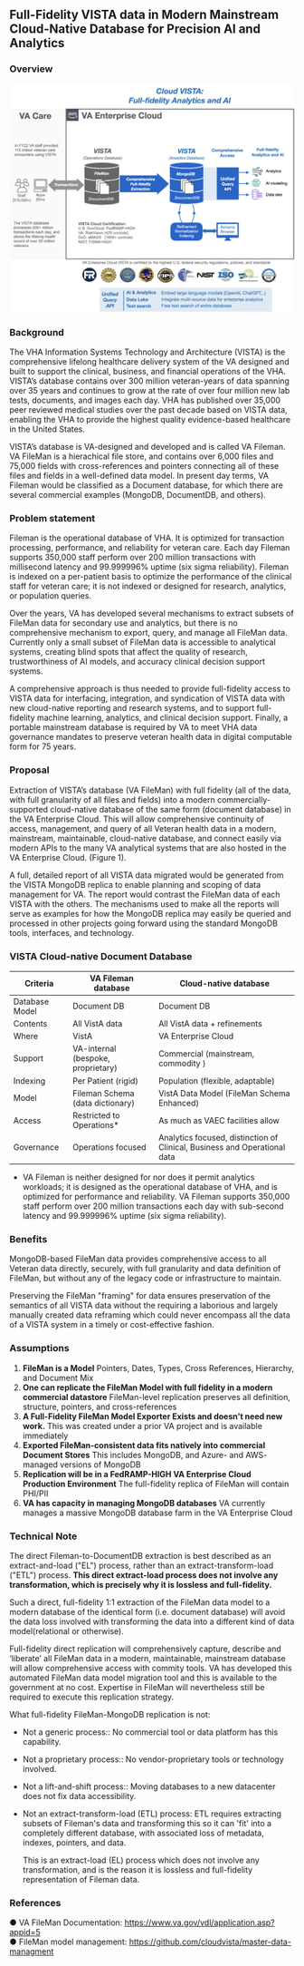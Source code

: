 
## Full-Fidelity VISTA data in Modern Mainstream Cloud-Native Database for Precision AI and Analytics

### Overview
![cloud analytics overview](img/cloudvista-precision-AI.png)


### Background


The VHA Information Systems Technology and Architecture (VISTA) is the comprehensive lifelong healthcare delivery system of the VA designed and built to support the clinical, business, and financial operations of the VHA. VISTA’s database contains over  300 million veteran-years of data spanning over 35 years and continues to grow at the rate of over four million new lab tests, documents, and images each day. VHA has published over 35,000 peer reviewed medical studies over the past decade based on VISTA data, enabling the VHA to provide the highest quality evidence-based healthcare in the United States.

VISTA’s database is VA-designed and developed and is called VA Fileman.  VA FileMan is a hierachical file store, and contains over 6,000 files and 75,000 fields with cross-references and pointers connecting all of these files and fields in a well-defined data model. In present day terms, VA Fileman would be classified as a Document database, for which there are several commercial examples (MongoDB, DocumentDB, and others).

### Problem statement

Fileman is the operational database of VHA. It is optimized for transaction processing, performance, and reliability for veteran care. Each day Fileman supports 350,000 staff perform over 200 million transactions with millisecond latency and 99.999996% uptime (six sigma reliability). Fileman is indexed on a per-patient basis to optimize the performance of the clinical staff for veteran care; it is not indexed or designed for research, analytics, or population queries.

Over the years, VA has developed several mechanisms to extract subsets of FileMan data for secondary use and analytics, but there is no comprehensive mechanism to export, query, and manage all FileMan data.  Currently only a small subset of FileMan data is accessible to analytical systems, creating blind spots that affect the quality of research, trustworthiness of AI models, and accuracy clinical decision support systems.

A comprehensive approach is thus needed to provide full-fidelity access to VISTA data for interfacing, integration, and syndication of VISTA data with new cloud-native reporting and research systems, and to support full-fidelity machine learning, analytics, and clinical decision support. Finally, a portable mainstream database is required by VA to meet VHA data governance mandates to preserve veteran health data in digital computable form for 75 years.

### Proposal

Extraction of VISTA’s database (VA FileMan) with full fidelity (all of the data, with full granularity of all files and fields) into a modern  commercially-supported  cloud-native database of the same form (document database) in the VA Enterprise Cloud. This will allow comprehensive continuity of access, management, and query of all Veteran health data in a modern, mainstream, maintainable, cloud-native database, and connect easily via modern APIs to the many VA analytical systems that are also hosted in the VA Enterprise Cloud. (Figure 1).

A full, detailed report of all VISTA data migrated would be generated from the VISTA MongoDB replica to enable planning and scoping of data management for VA.  The report would contrast the FileMan data of each VISTA with the others.  The mechanisms used to make all the reports will serve as examples for how the MongoDB replica may easily be queried and processed in other projects going forward using the standard MongoDB tools, interfaces, and technology.


###  VISTA Cloud-native Document Database
Criteria | VA Fileman database|  Cloud-native database
--- | --- | ---
Database Model | Document DB | Document DB
Contents | All VistA data | All VistA data + refinements
Where | VistA | VA Enterprise Cloud 
Support | VA-internal  (bespoke, proprietary)  | Commercial (mainstream, commodity )
Indexing | Per Patient (rigid) | Population (flexible, adaptable)
Model| Fileman Schema (data dictionary) | VistA Data Model (FileMan Schema Enhanced)
Access | Restricted to Operations* | As much as VAEC facilities allow
Governance | Operations focused | Analytics focused, distinction of Clinical, Business and Operational data

* VA Fileman is neither designed for nor does it permit analytics workloads; it is designed as the operational database of VHA, and is optimized for performance and reliability.  VA Fileman supports 350,000 staff perform over 200 million transactions each day with sub-second latency and 99.999996% uptime (six sigma reliability).

### Benefits

MongoDB-based FileMan data provides comprehensive access to all Veteran data directly, securely, with full granularity and data definition of FileMan, but without any of the legacy code or infrastructure to maintain. 

Preserving the FileMan "framing" for data ensures preservation of the semantics of all VISTA data without the requiring a laborious and largely manually created data reframing which could never encompass all the data of a VISTA system in a timely or cost-effective fashion.


### Assumptions

1. __FileMan is a Model__
Pointers, Dates, Types, Cross References, Hierarchy, and Document Mix
2. __One can replicate the FileMan Model with full fidelity in a modern commercial datastore__ 
FileMan-level replication preserves all definition, structure, pointers, and cross-references
3. __A Full-Fidelity FileMan Model Exporter Exists and doesn't need new work.__
This was created under a prior VA project and is available immediately 
4. __Exported FileMan-consistent data fits natively into commercial Document Stores__ 
This includes MongoDB, and Azure- and AWS- managed versions of MongoDB
5. __Replication will be in a FedRAMP-HIGH VA Enterprise Cloud Production Environment__
The full-fidelity replica of FileMan will contain PHI/PII
6.  __VA has capacity in managing MongoDB databases__
VA currently manages a massive MongoDB database farm in the VA Enterprise Cloud


### Technical Note

The direct Fileman-to-DocumentDB extraction is best described as an extract-and-load ("EL") process, rather than an extract-transform-load ("ETL") process. __This direct extract-load process does not involve any transformation, which is precisely why it is lossless and full-fidelity.__

Such a direct, full-fidelity 1:1 extraction of the FileMan data model to a modern database of the identical form (i.e.  document database) will avoid the data loss involved with transforming the data into a different kind of data model(relational or otherwise). 

Full-fidelity direct replication will comprehensively capture, describe and ‘liberate’ all FileMan data in a modern, maintainable, mainstream database will allow comprehensive access with commity tools.  VA has developed this automated  FileMan data model migration tool and this is available to the government at no cost. Expertise in FileMan will nevertheless still be required to execute this replication strategy.

What full-fidelity FileMan-MongoDB replication is not:  
* Not a generic process:: No commercial tool or data platform has this capability.
* Not a proprietary process:: No vendor-proprietary tools or technology involved.
* Not a  lift-and-shift process:: Moving databases to a new datacenter does not fix data accessibility.
* Not an  extract-transform-load (ETL) process:  ETL requires extracting subsets of Fileman's data and transforming this so it can 'fit' into a completely different database, with associated loss of metadata, indexes, pointers, and data.  
  
  
  This is an extract-load (EL) process which does not involve any transformation, and is the reason it is lossless and full-fidelity representation of Fileman data.


### References

●	VA FileMan Documentation:  https://www.va.gov/vdl/application.asp?appid=5  
●	FileMan model management: https://github.com/cloudvista/master-data-managment
